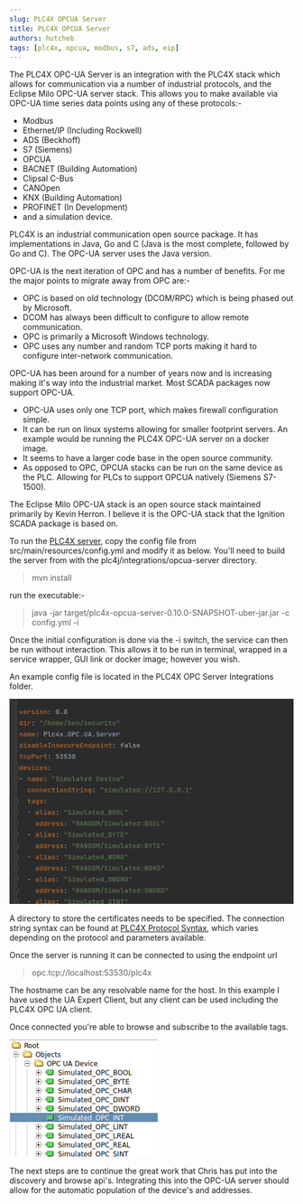 ```yaml
---
slug: PLC4X OPCUA Server
title: PLC4X OPCUA Server
authors: hutcheb  
tags: [plc4x, opcua, modbus, s7, ads, eip]
---
```


The PLC4X OPC-UA Server is an integration with the PLC4X
stack which allows for communication via a number of industrial
protocols, and the Eclipse Milo OPC-UA server stack.
This allows you to make available via OPC-UA time series data points 
using any of these protocols:-
- Modbus
- Ethernet/IP (Including Rockwell)
- ADS (Beckhoff)
- S7 (Siemens)
- OPCUA
- BACNET (Building Automation)
- Clipsal C-Bus
- CANOpen
- KNX (Building Automation)
- PROFINET (In Development)
- and a simulation device.


PLC4X is an industrial communication open source package. It has implementations in
Java, Go and C (Java is the most complete, followed by Go and C). The OPC-UA server
uses the Java version. 

OPC-UA is the next iteration of OPC and has a number of benefits. For me the major 
points to migrate away from OPC are:-
- OPC is based on old technology (DCOM/RPC) which is being phased out by Microsoft.
- DCOM has always been difficult to configure to allow remote communication.
- OPC is primarily a Microsoft Windows technology.
- OPC uses any number and random TCP ports making it hard to configure inter-network
communication.

OPC-UA has been around for a number of years now and is increasing making it's way into
the industrial market. Most SCADA packages now support OPC-UA.
- OPC-UA uses only one TCP port, which makes firewall configuration simple.
- It can be run on linux systems allowing for smaller footprint servers. An example would
be running the PLC4X OPC-UA server on a docker image.
- It seems to have a larger code base in the open source community.
- As opposed to OPC, OPCUA stacks can be run on the same device as the PLC. Allowing for PLCs
to support OPCUA natively (Siemens S7-1500).

The Eclipse Milo OPC-UA stack is an open source stack maintained primarily by Kevin Herron. I believe it is
the OPC-UA stack that the Ignition SCADA package is based on.

To run the [PLC4X server](https://github.com/apache/plc4x), copy the config file from src/main/resources/config.yml and modify it as below.
You'll need to build the server from with the plc4j/integrations/opcua-server directory.

> mvn install

run the executable:-

>    java -jar target/plc4x-opcua-server-0.10.0-SNAPSHOT-uber-jar.jar -c config.yml -i

Once the initial configuration is done via the -i switch, the service can then
be run without interaction. This allows it to be run in terminal, wrapped in a service wrapper, GUI link or docker image;
however you wish.

An example config file is located in the PLC4X OPC Server Integrations folder.

![PLC4X Config file](2022-09-12%2010-46-02.png)

A directory to store the certificates needs to be specified.
The connection string syntax can be found at [PLC4X Protocol Syntax](https://plc4x.apache.org),
which varies depending on the protocol and parameters available.

Once the server is running it can be connected to using the endpoint url 
>   opc.tcp://localhost:53530/plc4x

The hostname can be any resolvable name for the host. In this example I have used the 
UA Expert Client, but any client can be used including the PLC4X OPC UA client.

Once connected you're able to browse and subscribe to the available tags.

![Tag Browsing](2022-09-12%2010-31-45.png)

The next steps are to continue the great work that Chris has put into the discovery and browse api's. Integrating this
into the OPC-UA server should allow for the automatic population of the device's and addresses.